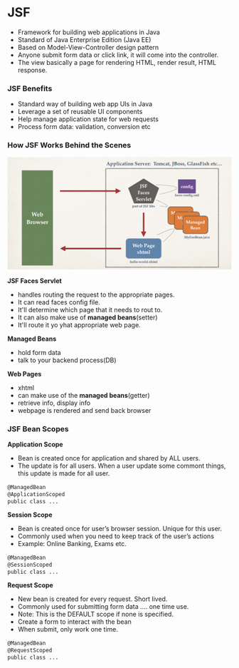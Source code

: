 # JSF

- Framework for building web applications in Java
- Standard of Java Enterprise Edition (Java EE)
- Based on Model-View-Controller design pattern
- Anyone submit form data or click link, it will come into the controller.
- The view basically a page for rendering HTML, render result, HTML response.

### JSF Benefits

- Standard way of building web app UIs in Java
- Leverage a set of reusable UI components
- Help manage application state for web requests
- Process form data: validation, conversion etc

### How JSF Works Behind the Scenes

!["this is JSF operating logic image"](./operating_logic.PNG)

**JSF Faces Servlet**

- handles routing the request to the appropriate pages.
- It can read faces config file.
- It'll determine which page that it needs to rout to.
- It can also make use of **managed beans**(setter)
- It'll route it yo yhat appropriate web page.

**Managed Beans**

- hold form data
- talk to your backend process(DB)

**Web Pages**

- xhtml
- can make use of the **managed beans**(getter)
- retrieve info, display info
- webpage is rendered and send back browser

### JSF Bean Scopes

**Application Scope**
-   Bean is created once for application and shared by ALL users.
-   The update is for all users. When a user update some commont things, this update is made for all user.
```
@ManagedBean
@ApplicationScoped
public class ...
```

**Session Scope**
-   Bean is created once for user’s browser session. Unique for this user.
-   Commonly used when you need to keep track of the user’s actions
-   Example: Online Banking, Exams etc.
```
@ManagedBean
@SessionScoped
public class ...
```

**Request Scope**
-   New bean is created for every request. Short lived.
-   Commonly used for submitting form data …. one time use.
-   Note: This is the DEFAULT scope if none is specified.
-   Create a form to interact with the bean
-   When submit, only work one time.
```
@ManagedBean
@RequestScoped
public class ...
```
